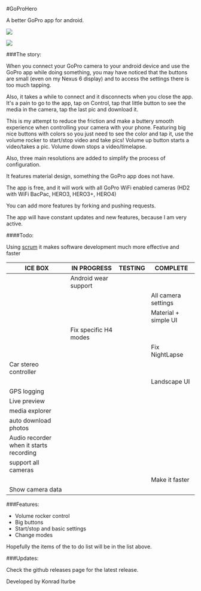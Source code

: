 #GoProHero 

A better GoPro app for android. 

![](http://i.imgur.com/oAnEbui.png)

![](http://i.imgur.com/iQIAGc7.png)

###The story: 

When you connect your GoPro camera to your android device and use the GoPro app while doing something, you may have noticed that the buttons are small (even on my Nexus 6 display) and to access the settings there is too much tapping.

Also, it takes a while to connect and it disconnects when you close the app. It's a pain to go to the app, tap on Control, tap that little button to see the media in the camera, tap the last pic and download it. 

This is my attempt to reduce the friction and make a buttery smooth experience when controlling your camera with your phone. Featuring big nice buttons with colors so you just need to see the color and tap it, use the volume rocker to start/stop video and take pics! Volume up button starts a video/takes a pic. Volume down stops a video/timelapse.

Also, three main resolutions are added to simplify the process of configuration.

It features material design, something the GoPro app does not have.

The app is free, and it will work with all GoPro WiFi enabled cameras (HD2 with WiFi BacPac, HERO3, HERO3+, HERO4)

You can add more features by forking and pushing requests.

The app will have constant updates and new features, because I am very active.

####Todo: 

Using [scrum](https://www.youtube.com/watch?v=oyVksFviJVE) it makes software development much more effective and faster

| ICE BOX             | IN PROGRESS          | TESTING             | COMPLETE           |
|-------------------- |----------------------|---------------------|--------------------|
|                     | Android wear support |                     |                    |
|                     |                      |                     | All camera settings |
|                     |                      |                      | Material + simple UI |
|                     | Fix specific H4 modes |                    |                       |
|                     |                       |                    | Fix NightLapse         |
| Car stereo controller  |  |  |  |
|         |  | |  Landscape UI       |
| GPS logging |    |     |     |
| Live preview |    |     |     |
| media explorer |    |    |      |
| auto download photos |    |    |    |
| Audio recorder when it starts recording |   |   |   |
|     support all cameras      |  | | | 
|           |             |            | Make it faster |
| Show camera data |          |        |                 |

###Features: 

* Volume rocker control 
* Big buttons 
* Start/stop and basic settings 
* Change modes 

Hopefully the items of the to do list will be in the list above.

###Updates: 

Check the github releases page for the latest release.

Developed by Konrad Iturbe
